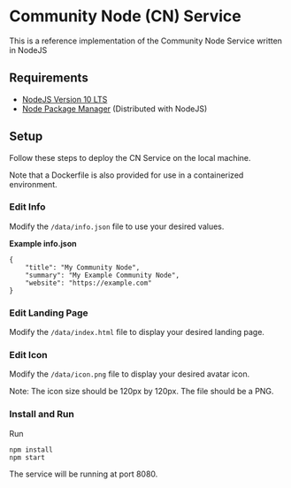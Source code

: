 # Community Node (CN) Service

This is a reference implementation of the Community Node Service written in NodeJS

## Requirements

- [NodeJS Version 10 LTS](https://nodejs.org/en/)
- [Node Package Manager](https://www.npmjs.com/) (Distributed with NodeJS)

## Setup

Follow these steps to deploy the CN Service on the local machine. 

Note that a Dockerfile is also provided for use in a containerized environment.

### Edit Info

Modify the `/data/info.json` file to use your desired values. 

**Example info.json**
```
{
    "title": "My Community Node",
    "summary": "My Example Community Node",
    "website": "https://example.com"
}
```

### Edit Landing Page

Modify the `/data/index.html` file to display your desired landing page.

### Edit Icon

Modify the `/data/icon.png` file to display your desired avatar icon. 

Note: The icon size should be 120px by 120px. The file should be a PNG.

### Install and Run

Run
```
npm install
npm start
```
The service will be running at port 8080.

